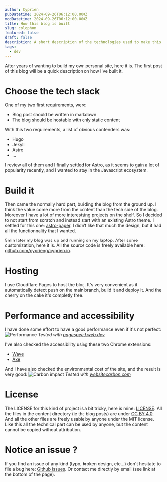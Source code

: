 ```yaml
---
author: Cyprien
pubDatetime: 2024-09-26T06:12:00.000Z
modDatetime: 2024-09-26T06:12:00.000Z
title: How this blog is built
slug: colophon
featured: false
draft: false
description: A short description of the technologies used to make this blog
tags:
  - dev
---
```


After years of wanting to build my own personal site, here it is.
The first post of this blog will be a quick description on how I've built it.

# Choose the tech stack

One of my two first requirements, were:

- Blog post should be written in markdown
- The blog should be hostable with only static content

With this two requirements, a list of obvious contenders was:

- Hugo
- Jekyll
- Astro
- ...

I review all of them and I finally settled for Astro, as it seems to gain a lot of popularity recently, and I wanted to stay in the Javascript ecosystem.

# Build it

Then came the normally hard part, building the blog from the ground up.
I think the value come more from the content than the tech side of the blog.
Moreover I have a lot of more interestsing projects on the shelf.
So I decided to not start from scratch and instead start with an existing Astro theme.
I settled for this one: [astro-paper](https://github.com/satnaing/astro-paper).
I didn't like that much the design, but it had all the functionnality that I wanted.

5min later my blog was up and running on my laptop.
After some customization, here it is.
All the source code is freely available here: [github.com/cyprieng/cyprien.io](https://github.com/cyprieng/cyprien.io).

# Hosting

I use Cloudflare Pages to host the blog.
It's very convenient as it automatically detect push on the main branch, build it and deploy it.
And the cherry on the cake it's completly free.

# Performance and accessibility

I have done some effort to have a good performance even if it's not perfect:
![Performance](assets/images/posts/colophon/performance.png)
_Tested with [pagespeed.web.dev](https://pagespeed.web.dev/)_

I've also checked the accessibility using these two Chrome extensions:

- [Wave](https://chromewebstore.google.com/detail/wave-evaluation-tool/jbbplnpkjmmeebjpijfedlgcdilocofh)
- [Axe](https://chromewebstore.google.com/detail/axe-devtools-web-accessib/lhdoppojpmngadmnindnejefpokejbdd)

And I have also checked the environmental cost of the site, and the result is very good:
![Carbon impact](assets/images/posts/colophon/carbon.png)
_Tested with [websitecarbon.com](https://www.websitecarbon.com/)_

# License

The LICENSE for this kind of project is a bit tricky, here is mine: [LICENSE](https://github.com/cyprieng/cyprien.io/blob/main/LICENSE).
All the files in the content directory (ie the blog posts) are under [CC BY 4.0](https://creativecommons.org/licenses/by/4.0/).
And all the other files are freely usable by anyone under the MIT license.
Like this all the technical part can be used by anyone, but the content cannot be copied without attribution.

# Notice an issue ?

If you find an issue of any kind (typo, broken design, etc...) don't hesitate to file a bug here: [Github issues](https://github.com/cyprieng/cyprien.io/issues/new).
Or contact me directly by email (see link at the bottom of the page).
